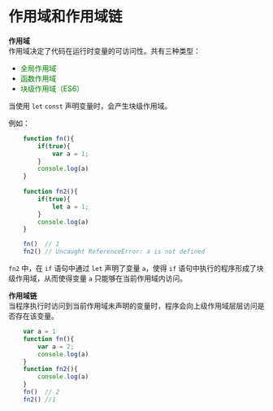# 作用域和作用域链


__作用域__   
作用域决定了代码在运行时变量的可访问性。共有三种类型：  

* <font color=green>全局作用域</font>
* <font color=green>函数作用域</font>
* <font color=green>块级作用域（ES6）</font>

当使用 `let` `const` 声明变量时，会产生块级作用域。  

例如：
```js
    function fn(){
        if(true){
            var a = 1;
        }
        console.log(a)
    }
    
    function fn2(){
        if(true){
            let a = 1;
        }
        console.log(a)
    }

    fn()  // 1
    fn2() // Uncaught ReferenceError: a is not defined
```

`fn2` 中，在 `if` 语句中通过 `let` 声明了变量 `a`，使得 `if` 语句中执行的程序形成了块级作用域，从而使得变量 `a` 只能够在当前作用域内访问。

__作用域链__  
当程序执行时访问到当前作用域未声明的变量时，程序会向上级作用域层层访问是否存在该变量。

```js
    var a = 1
    function fn(){
        var a = 2;
        console.log(a)
    }
    function fn2(){
        console.log(a)
    }
    fn()  // 2
    fn2() //1
```
